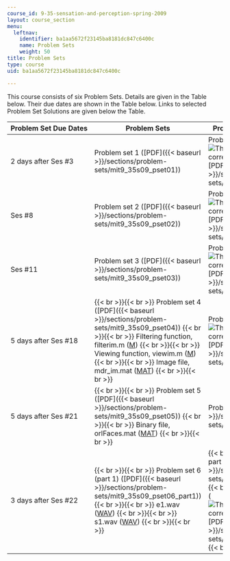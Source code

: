 ```yaml
---
course_id: 9-35-sensation-and-perception-spring-2009
layout: course_section
menu:
  leftnav:
    identifier: ba1aa5672f23145ba8181dc847c6400c
    name: Problem Sets
    weight: 50
title: Problem Sets
type: course
uid: ba1aa5672f23145ba8181dc847c6400c

---
```


This course consists of six Problem Sets. Details are given in the Table below. Their due dates are shown in the Table below. Links to selected Problem Set Solutions are given below the Table.

| Problem Set Due Dates | Problem Sets | Problem Set Solutions (Selected) |
| --- | --- | --- |
| 2 days after Ses #3 | Problem set 1 ([PDF]({{< baseurl >}}/sections/problem-sets/mit9_35s09_pset01)) | Problem set 1 (![This resource may not render correctly in a screen reader.](/images/inacessible.gif)[PDF]({{< baseurl >}}/sections/problem-sets/mit9_35s09_sol_pset01)) |
| Ses #8 | Problem set 2 ([PDF]({{< baseurl >}}/sections/problem-sets/mit9_35s09_pset02)) | Problem set 2 (![This resource may not render correctly in a screen reader.](/images/inacessible.gif)[PDF]({{< baseurl >}}/sections/problem-sets/mit9_35s09_sol_pset02)) |
| Ses #11 | Problem set 3 ([PDF]({{< baseurl >}}/sections/problem-sets/mit9_35s09_pset03)) | Problem set 3 (![This resource may not render correctly in a screen reader.](/images/inacessible.gif)[PDF]({{< baseurl >}}/sections/problem-sets/mit9_35s09_sol_pset03)) |
| 5 days after Ses #18 |  {{< br >}}{{< br >}} Problem set 4 ([PDF]({{< baseurl >}}/sections/problem-sets/mit9_35s09_pset04)) {{< br >}}{{< br >}} Filtering function, filterim.m ([M](/courses/brain-and-cognitive-sciences/9-35-sensation-and-perception-spring-2009/problem-sets/filterim.m)) {{< br >}}{{< br >}} Viewing function, viewim.m ([M](/courses/brain-and-cognitive-sciences/9-35-sensation-and-perception-spring-2009/problem-sets/viewim.m)) {{< br >}}{{< br >}} Image file, mdr\_im.mat ([MAT](/coursemedia/9-35-sensation-and-perception-spring-2009/1d3aef16996ae6e5097dce217db205c9_mdr_im.mat)) {{< br >}}{{< br >}}  | Problem set 4 (![This resource may not render correctly in a screen reader.](/images/inacessible.gif)[PDF - 3.2MB]({{< baseurl >}}/sections/problem-sets/mit9_35s09_sol_pset04)) |
| 5 days after Ses #21 |  {{< br >}}{{< br >}} Problem set 5 ([PDF]({{< baseurl >}}/sections/problem-sets/mit9_35s09_pset05)) {{< br >}}{{< br >}} Binary file, orlFaces.mat ([MAT](/coursemedia/9-35-sensation-and-perception-spring-2009/954aa8733452ac76c49305505d7143ac_orlFaces.mat)) {{< br >}}{{< br >}}  | Problem set 5 ([PDF]({{< baseurl >}}/sections/problem-sets/mit9_35s09_sol_pset05)) |
| 3 days after Ses #22 |  {{< br >}}{{< br >}} Problem set 6 (part 1) ([PDF]({{< baseurl >}}/sections/problem-sets/mit9_35s09_pset06_part1)) {{< br >}}{{< br >}} e1.wav ([WAV](/coursemedia/9-35-sensation-and-perception-spring-2009/9307a32e192b73eb5901e1ed17d87786_e1.wav)) {{< br >}}{{< br >}} s1.wav ([WAV](/coursemedia/9-35-sensation-and-perception-spring-2009/e021788aa50795eaee997a8ce0b3cbd6_s1.wav)) {{< br >}}{{< br >}}  |  {{< br >}}{{< br >}} Problem set 6 part 1 ([PDF]({{< baseurl >}}/sections/problem-sets/mit9_35s09_sol_pset06_part1)) {{< br >}}{{< br >}} Problem set 6 full (![This resource may not render correctly in a screen reader.](/images/inacessible.gif)[PDF]({{< baseurl >}}/sections/problem-sets/mit9_35s09_sol_pset06_full)) {{< br >}}{{< br >}}